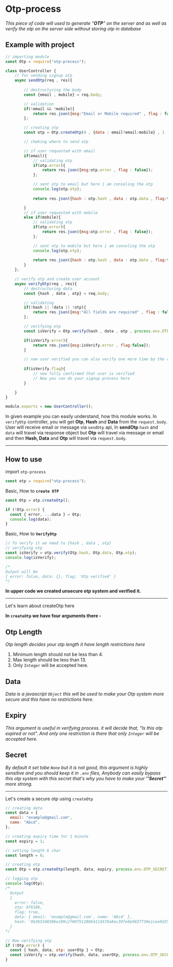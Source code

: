 # Otp-process

_This piece of code will used to generate "**OTP**" on the server and as well as verify the otp on the server side without storing otp in database_

## Example with project

```javascript
// importing module
const Otp = require("otp-process");

class UserController {
    // for sending signup otp
    async sendOtp(req , res){
        
        // destructuring the body
        const {email , mobile} = req.body;

        // validation
        if(!email && !mobile){
            return res.json({msg:"Email or Mobile required" , flag : false});
        };

        // creating otp
        const otp = Otp.createOtp(4 , {data : email?email:mobile} , 1 , process.env.OTP_SECRET);

        // cheking where to send otp

        // if user requested with email
        if(email){
            // validating otp
            if(otp.error){
                return res.json({msg:otp.error , flag : false});
            };

            // sent otp to email but here i am consoling the otp
            console.log(otp.otp);
            
            return res.json({hash : otp.hash , data : otp.data , flag:true});

        }
        // if user requested with mobile
        else if(mobile){
            // validating otp
            if(otp.error){
                return res.json({msg:otp.error , flag : false});
            };

            // sent otp to mobile but here i am consoling the otp
            console.log(otp.otp);
            
            return res.json({hash : otp.hash , data : otp.data , flag:true});
        }
    };

    // verify otp and create user account
    async verifyOtp(req , res){
        // destructuring data
        const {hash , data , otp} = req.body;

        // validating
        if(!hash || !data || !otp){
            return res.json({msg:"All fields are required" , flag : false});
        };

        // verifying otp
        const isVerify = Otp.verify(hash , data , otp , process.env.OTP_SECRET);

        if(isVerify.error){
            return res.json({msg:isVerify.error , flag:false});
        }

        // now user verified you can also verify one more time by the code given below
        
        if(isVerify.flag){
            // now fully confirmed that user is verified
            // Now you can do your signup process here
        }

    }
}

module.exports = new UserController();
```

In given example you can easily understand, how this module works. In `verifyOtp` controller, you will get **Otp**, **Hash** and **Data** from the ```request.body```. User will receive email or message via ```sendOtp``` api, In **sendOtp** ```hash``` and ```data``` will travel via response object but **Otp** will travel via message or email and then **Hash, Data** and **Otp** will travel via ```request.body```.
***

## How to use

import `otp-process`

```javascript
const otp = require("otp-process");
```

Basic, How to **`create OTP`**

```javascript
const Otp = otp.createOtp();

if (!Otp.error) {
  const { error, ...data } = Otp;
  console.log(data);
}
```

Basic, How to **`VerifyOtp`**

```javascript
// To verify it we need to {hash , data , otp}
// verifying otp
const isVerify = otp.verify(Otp.hash, Otp.data, Otp.otp);
console.log(isVerify);

/*
Output will be
{ error: false, data: {}, flag: 'Otp verified' }
*/
```

**In upper code we created unsecure otp system and verified it.**

---

Let's learn about createOtp here

**In `createOtp` we have four arguments there -**

## Otp Length

_Otp length decides your otp length it have length restrictions here_

1. Minimum length should not be less than 4.
2. Max length should be less than 13.
3. Only `Integer` will be accepted here.

## Data

_Data is a javascript `Object` this will be used to make your Otp system more secure and this have no restrictions here._

## Expiry

_This argument is useful in verifying process. it will decide that, "Is this otp expired or not". And only one restriction is there that only `Integer` will be accepted here._

## Secret

_By default it set tobe `None` but it is not good, this argument is highly sensitive and you should keep it in `.env` files, Anybody can easily bypass this otp system with this secret that's why you have to make your **''Secret''** more strong._

---

Let's create a secure otp using `createOtp`

```javascript
// creating data
const data = {
  email: "example@gmail.com",
  name: "Abcd",
};

// creating expiry time for 1 minute
const expiry = 1;

// setting length 6 char
const length = 6;

// creating otp
const Otp = otp.createOtp(length, data, expiry, process.env.OTP_SECRET);

// logging otp
console.log(Otp);
/*
  Output
  {
    error: false,
    otp: 876186,
    flag: true,
    data: { email: 'example@gmail.com', name: 'Abcd' },
    hash: '9b365348306e109c2f00f5128864114570a8ec39fe0e9837f30e1cee9d35c842.1656484856707'
  }
*/

// Now verifying otp
if (!Otp.error) {
  const { hash, data, otp: userOtp } = Otp;
  const isVerify = otp.verify(hash, data, userOtp, process.env.OTP_SECRET);
}
```
